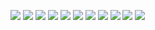 ![](https://magnificentshadershome.files.wordpress.com/2023/06/screenshot_2023-06-09_170154.jpg?w=1024)
![](https://magnificentshadershome.files.wordpress.com/2023/06/screenshot_2023-06-09_165148.jpg?w=1024)
![](https://magnificentshadershome.files.wordpress.com/2023/06/screenshot_2023-06-09_165037.jpg?w=1024)
![](https://magnificentshadershome.files.wordpress.com/2023/06/screenshot_2023-06-09_170319.jpg?w=1024)
![](https://magnificentshadershome.files.wordpress.com/2023/06/screenshot_2023-06-09_084051.jpg?w=1024)
![](https://magnificentshadershome.files.wordpress.com/2023/06/20230609_192603.jpg?w=1024)
![](https://magnificentshadershome.files.wordpress.com/2023/06/screenshot_2023-06-11-13-05-57-718_com.google.android.apps_.photos7e2.jpg?w=1024)
![](https://magnificentshadershome.files.wordpress.com/2023/06/screenshot_2023-06-11-13-05-44-306_com.google.android.apps_.photos7e2.jpg?w=1024)
![](https://magnificentshadershome.files.wordpress.com/2023/06/screenshot_2023-06-11-13-06-21-003_com.google.android.apps_.photos7e2.jpg?w=1024)
![](https://magnificentshadershome.files.wordpress.com/2023/06/screenshot_2023-06-09_084051.jpg?w=1024)
![](https://magnificentshadershome.files.wordpress.com/2023/06/screenshot_2023-06-09_165037.jpg?w=1024)